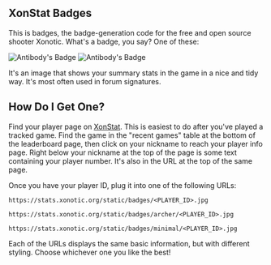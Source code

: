 ## XonStat Badges

This is badges, the badge-generation code for the free and
open source shooter Xonotic. What's a badge, you say? One of these:

![Antibody's Badge][antibody badge]
![Antibody's Badge][antibody badge 2]

It's an image that shows your summary stats in the game in a nice and tidy way. It's most often used in forum signatures. 

## How Do I Get One?

Find your player page on [XonStat][xonstat]. This is easiest to do after you've played a tracked game. Find the game in the "recent games" table at the bottom of the leaderboard page, then click on your nickname to reach your player info page. Right below your nickname at the top of the page is some text containing your player number. It's also in the URL at the top of the same page.

Once you have your player ID, plug it into one of the following URLs:

`https://stats.xonotic.org/static/badges/<PLAYER_ID>.jpg`

`https://stats.xonotic.org/static/badges/archer/<PLAYER_ID>.jpg`

`https://stats.xonotic.org/static/badges/minimal/<PLAYER_ID>.jpg`

Each of the URLs displays the same basic information, but with different styling. Choose whichever one you like the best!

[antibody badge]: https://stats.xonotic.org/static/badges/6.jpg
[antibody badge 2]: http://stats.xonotic.org/static/badges/archer/6.jpg
[xonstat]: https://stats.xonotic.org
